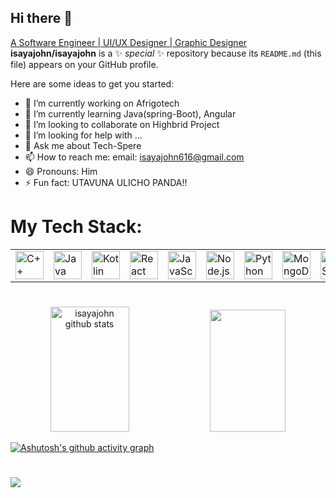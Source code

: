 ## Hi there 👋

<a href ="" >A Software Engineer | UI/UX Designer | Graphic Designer </a>
**isayajohn/isayajohn** is a ✨ _special_ ✨ repository because its `README.md` (this file) appears on your GitHub profile.

Here are some ideas to get you started:

- 🔭 I’m currently working on Afrigotech
- 🌱 I’m currently learning Java(spring-Boot), Angular
- 👯 I’m looking to collaborate on Highbrid Project
- 🤔 I’m looking for help with ...
- 💬 Ask me about Tech-Spere
- 📫 How to reach me: email: isayajohn616@gmail.com
- 😄 Pronouns: Him
- ⚡ Fun fact: UTAVUNA ULICHO PANDA!!

 
 
 
 
#
# My Tech Stack:
 
<table>
  <tr>
    <td><img width="45" src="https://user-images.githubusercontent.com/25181517/192106073-90fffafe-3562-4ff9-a37e-c77a2da0ff58.png" alt="C++" title="C++"/></td>
    <td><img width="45" src="https://user-images.githubusercontent.com/25181517/117201156-9a724800-adec-11eb-9a9d-3cd0f67da4bc.png" alt="Java" title="Java"/></td>
    <td><img width="45" src="https://user-images.githubusercontent.com/25181517/184931962-13f75f5f-4c79-4ed1-b610-15d85c3dffe0.png" alt="Kotlin" title="Kotlin"/></td>
    <td><img width="45" src="https://user-images.githubusercontent.com/25181517/183897015-94a058a6-b86e-4e42-a37f-bf92061753e5.png" alt="React" title="React"/></td>
    <td><img width="45" src="https://user-images.githubusercontent.com/25181517/117447155-6a868a00-af3d-11eb-9cfe-245df15c9f3f.png" alt="JavaScript" title="JavaScript"/></td>
    <td><img width="45" src="https://user-images.githubusercontent.com/25181517/183568594-85e280a7-0d7e-4d1a-9028-c8c2209e073c.png" alt="Node.js" title="Node.js"/></td>
    <td><img width="45" src="https://user-images.githubusercontent.com/25181517/183423507-c056a6f9-1ba8-4312-a350-19bcbc5a8697.png" alt="Python" title="Python"/></td>
    <td><img width="45" src="https://user-images.githubusercontent.com/25181517/183911544-95ad6b4c-189f-4f03-8f67-4901d4e616be.png" alt="MongoDB" title="MongoDB"/></td>
    <td><img width="45" src="https://user-images.githubusercontent.com/25181517/192107858-fe19f043-c502-4009-8c47-476fc89718ad.png" alt="REST API" title="REST API"/></td>
  </tr>
</table>

 
 
#
 
<div align="center">
<img
    width="50%"
    height="200px"
    src="https://github-readme-stats.vercel.app/api?username=isayajohn&show_icons=true&count_private=true&hide_border=true&title_color=008B8B&icon_color=00FFFF&text_color=1E90FF&bg_color=0d1117"
    alt="isayajohn github stats"
  />
<img
    width="49%"
    height="195px"
    src="https://github-readme-stats.vercel.app/api/top-langs/?username=isayajohn&layout=compact&hide_border=true&title_color=008B8B&text_color=1E90FF&bg_color=0d1117"
  />
</div>
 
[![Ashutosh's github activity
graph](https://github-readme-activity-graph.vercel.app/graph?username=isayajohn&bg_color=0d1117&color=5f9ea0&line=00ffff&area_color=008080&point=fcfcfc&area=true&hide_border=true)](https://github.com/ashutosh00710/github-readme-activity-graph)
 
 
#
[![](https://visitcount.itsvg.in/api?id=jovination&icon=0&color=0)](https://visitcount.itsvg.in)
 
